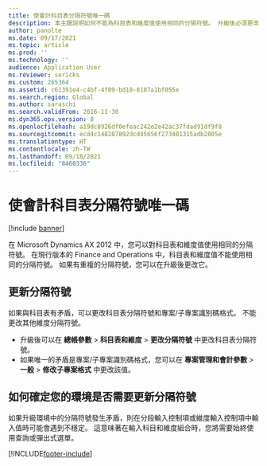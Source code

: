 ```yaml
---
title: 使會計科目表分隔符號唯一碼
description: 本主題說明如何不能為科目表和維度值使用相同的分隔符號。 升級後必須更改分隔符號值。
author: panolte
ms.date: 09/17/2021
ms.topic: article
ms.prod: ''
ms.technology: ''
audience: Application User
ms.reviewer: sericks
ms.custom: 265364
ms.assetid: c61391e4-c4bf-4f09-bd18-8107a1bf055e
ms.search.region: Global
ms.author: saraschi
ms.search.validFrom: 2016-11-30
ms.dyn365.ops.version: 8
ms.openlocfilehash: a19dc8926df0efeac242e2e42ac37fdad91df9f8
ms.sourcegitcommit: ecd4c148287892dcd45656f273401315adb2805e
ms.translationtype: HT
ms.contentlocale: zh-TW
ms.lasthandoff: 09/18/2021
ms.locfileid: "8460336"
---
```

# <a name="make-the-chart-of-accounts-delimiter-unique"></a>使會計科目表分隔符號唯一碼

[!include [banner](../includes/banner.md)]

在 Microsoft Dynamics AX 2012 中，您可以對科目表和維度值使用相同的分隔符號。 在現行版本的 Finance and Operations 中，科目表和維度值不能使用相同的分隔符號。 如果有重複的分隔符號，您可以在升級後更改它。 

## <a name="update-delimiter"></a>更新分隔符號
如果與科目表有矛盾，可以更改科目表分隔符號和專案/子專案識別碼格式。 不能更改其他維度分隔符號。 
- 升級後可以在 **總帳參數** > **科目表和維度** > **更改分隔符號** 中更改科目表分隔符號。 
- 如果唯一的矛盾是專案/子專案識別碼格式，您可以在 **專案管理和會計參數** > **一般** > **修改子專案格式** 中更改該值。 

## <a name="how-to-determine-if-your-environment-requires-updated-delimiters"></a>如何確定您的環境是否需要更新分隔符號 
如果升級環境中的分隔符號發生矛盾，則在分段輸入控制項或維度輸入控制項中輸入值時可能會遇到不穩定。 這意味著在輸入科目和維度組合時，您將需要始終使用查詢或彈出式選單。


[!INCLUDE[footer-include](../../../includes/footer-banner.md)]
